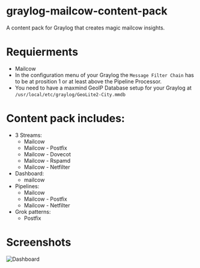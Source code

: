 # graylog-mailcow-content-pack
A content pack for Graylog that creates magic mailcow insights.

# Requierments
- Mailcow
- In the configuration menu of your Graylog the `Message Filter Chain` has to be at prosition 1 or at least above the Pipeline Processor.
- You need to have a maxmind GeoIP Database setup for your Graylog at `/usr/local/etc/graylog/GeoLite2-City.mmdb`

# Content pack includes:
- 3 Streams:
    - Mailcow
    - Mailcow - Postfix
    - Mailcow - Dovecot
    - Mailcow - Rspamd
    - Mailcow - Netfilter
- Dashboard:
    - mailcow
- Pipelines:
    - Mailcow
    - Mailcow - Postfix
    - Mailcow - Netfilter
- Grok patterns:
    - Postfix

# Screenshots

![Dashboard](https://raw.githubusercontent.com/ntimo/graylog-mailcow-content-pack/master/screenshots/dashboard.png)
